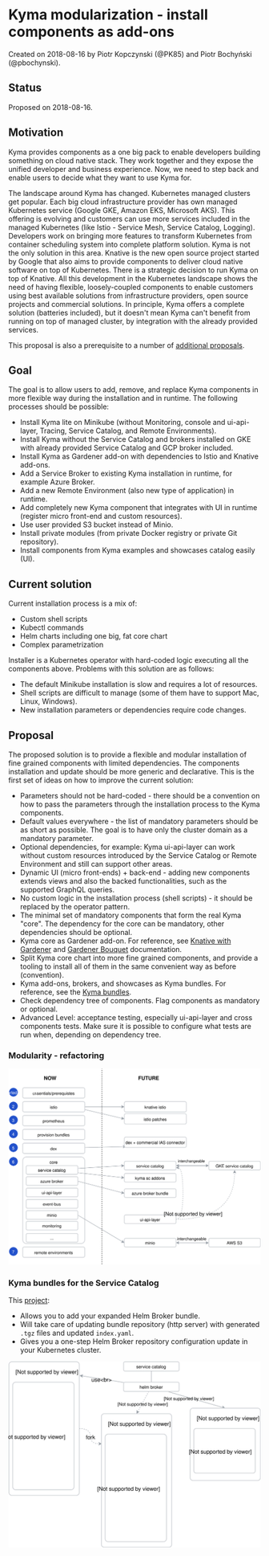 # Kyma modularization - install components as add-ons

Created on 2018-08-16 by Piotr Kopczynski (@PK85) and Piotr Bochyński (@pbochynski).

## Status

Proposed on 2018-08-16.

## Motivation

Kyma provides components as a one big pack to enable developers building something on cloud native stack. They work together and they expose the unified developer and business experience. Now, we need to step back and enable users to decide what they want to use Kyma for.

The landscape around Kyma has changed. Kubernetes managed clusters get popular. Each big cloud infrastructure provider has own managed Kubernetes service (Google GKE, Amazon EKS, Microsoft AKS). This offering is evolving and customers can use more services included in the managed Kubernetes (like Istio - Service Mesh, Service Catalog, Logging). Developers work on bringing more features to transform Kubernetes from container scheduling system into complete platform solution. Kyma is not the only solution in this area. Knative is the new open source project started by Google that also aims to provide components to deliver cloud native software on top of Kubernetes. There is a strategic decision to run Kyma on top of Knative. All this development in the Kubernetes landscape shows the need of having flexible, loosely-coupled components to enable customers using best available solutions from infrastructure providers, open source projects and commercial solutions. In principle, Kyma offers a complete solution (batteries included), but it doesn't mean Kyma can't benefit from running on top of managed cluster, by integration with the already provided services.

This proposal is also a prerequisite to a number of [additional proposals](#proposal).

## Goal

The goal is to allow users to add, remove, and replace Kyma components in more flexible way during the installation and in runtime. The following processes should be possible:

- Install Kyma lite on Minikube (without Monitoring, console and ui-api-layer, Tracing, Service Catalog, and Remote Environments).
- Install Kyma without the Service Catalog and brokers installed on GKE with already provided Service Catalog and GCP broker included.
- Install Kyma as Gardener add-on with dependencies to Istio and Knative add-ons.
- Add a Service Broker to existing Kyma installation in runtime, for example Azure Broker.
- Add a new Remote Environment (also new type of application) in runtime.
- Add completely new Kyma component that integrates with UI in runtime (register micro front-end and custom resources).
- Use user provided S3 bucket instead of Minio.
- Install private modules (from private Docker registry or private Git repository).
- Install components from Kyma examples and showcases catalog easily (UI).

## Current solution

Current installation process is a mix of:

- Custom shell scripts
- Kubectl commands
- Helm charts including one big, fat core chart
- Complex parametrization

Installer is a Kubernetes operator with hard-coded logic executing all the components above. Problems with this solution are as follows:

- The default Minikube installation is slow and requires a lot of resources.
- Shell scripts are difficult to manage (some of them have to support Mac, Linux, Windows).
- New installation parameters or dependencies require code changes.

## Proposal

The proposed solution is to provide a flexible and modular installation of fine grained components with limited dependencies. The components installation and update should be more generic and declarative. This is the first set of ideas on how to improve the current solution:

- Parameters should not be hard-coded - there should be a convention on how to pass the parameters through the installation process to the Kyma components.
- Default values everywhere - the list of mandatory parameters should be as short as possible. The goal is to have only the cluster domain as a mandatory parameter.
- Optional dependencies, for example: Kyma ui-api-layer can work without custom resources introduced by the Service Catalog or Remote Environment and still can support other areas.
- Dynamic UI (micro front-ends) + back-end - adding new components extends views and also the backed functionalities, such as the supported GraphQL queries.
- No custom logic in the installation process (shell scripts) - it should be replaced by the operator pattern.
- The minimal set of mandatory components that form the real Kyma "core". The dependency for the core can be mandatory, other dependencies should be optional.
- Kyma core as Gardener add-on. For reference, see [Knative with Gardener](https://github.com/knative/docs/blob/master/docs/install/Knative-with-Gardener.md) and [Gardener Bouquet](https://github.com/gardener/bouquet) documentation.
- Split Kyma core chart into more fine grained components, and provide a tooling to install all of them in the same convenient way as before (convention).
- Kyma add-ons, brokers, and showcases as Kyma bundles. For reference, see the [Kyma bundles](#kyma-bundles-for-the-service-catalog).
- Check dependency tree of components. Flag components as mandatory or optional.
- Advanced Level: acceptance testing, especially ui-api-layer and cross components tests. Make sure it is possible to configure what tests are run when, depending on dependency tree.

### Modularity - refactoring

![](assets/modularization.svg)

### Kyma bundles for the Service Catalog

This [project](https://github.com/PK85/kyma-bundles):

- Allows you to add your expanded Helm Broker bundle.
- Will take care of updating bundle repository (http server) with generated `.tgz` files and updated `index.yaml`.
- Gives you a one-step Helm Broker repository configuration update in your Kubernetes cluster.

![](assets/modularization-bundles.svg)

